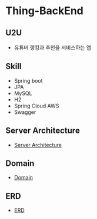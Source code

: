 # Thing-BackEnd

## U2U
- 유튜버 랭킹과 추천을 서비스하는 앱

## Skill
- Spring boot
- JPA
- MySQL
- H2
- Spring Cloud AWS
- Swagger

## Server Architecture
- [Server Architecture](https://github.com/mash-up-kr/Thing-BackEnd/issues/146)

## Domain
- [Domain](https://github.com/mash-up-kr/Thing-BackEnd/issues/4)

## ERD
- [ERD](https://github.com/mash-up-kr/Thing-BackEnd/issues/149)